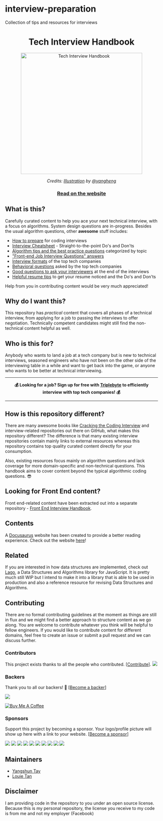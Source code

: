 # interview-preparation
Collection of tips and resources for interviews

<h1 align="center">Tech Interview Handbook</h1>

<div align="center">
  <a href="https://yangshun.github.io/tech-interview-handbook/">
    <img src="website/static/img/logo.svg" alt="Tech Interview Handbook" width="400">
  </a>
  <br>
  <p>
    <em>Credits: <a href="https://dribbble.com/shots/3831443-Tech-Interview-Handbook">Illustration</a> by <a href="https://dribbble.com/yangheng">@yangheng</a></em>
  </p>
  <h3>
    <a href="https://yangshun.github.io/tech-interview-handbook/">Read on the website</a>
  </h3>
</div>

## What is this?

Carefully curated content to help you ace your next technical interview, with a focus on algorithms. System design questions are in-progress. Besides the usual algorithm questions, other **awesome** stuff includes:

- [How to prepare](https://yangshun.github.io/tech-interview-handbook/coding-round-overview) for coding interviews
- [Interview Cheatsheet](https://yangshun.github.io/tech-interview-handbook/cheatsheet) - Straight-to-the-point Do's and Don'ts
- [Algorithm tips and the best practice questions](https://yangshun.github.io/tech-interview-handbook/algorithms/algorithms-introduction) categorized by topic
- ["Front-end Job Interview Questions" answers](https://github.com/yangshun/front-end-interview-handbook)
- [Interview formats](https://yangshun.github.io/tech-interview-handbook/interview-formats) of the top tech companies
- [Behavioral questions](https://yangshun.github.io/tech-interview-handbook/behavioral-questions) asked by the top tech companies
- [Good questions to ask your interviewers](https://yangshun.github.io/tech-interview-handbook/questions-to-ask) at the end of the interviews
- [Helpful resume tips](https://yangshun.github.io/tech-interview-handbook/resume) to get your resume noticed and the Do's and Don'ts

Help from you in contributing content would be very much appreciated!

## Why do I want this?

This repository has _practical_ content that covers all phases of a technical interview, from applying for a job to passing the interviews to offer negotiation. Technically competent candidates might still find the non-technical content helpful as well.

## Who is this for?

Anybody who wants to land a job at a tech company but is new to technical interviews, seasoned engineers who have not been on the other side of the interviewing table in a while and want to get back into the game, or anyone who wants to be better at technical interviewing.

---

<div align="center">
  <strong>💰 Looking for a job? Sign up for free with <a href="https://triplebyte.com/a/PJaJNpO/tihg">Triplebyte</a> to efficiently interview with top tech companies! 💰</strong>
</div>

---

## How is this repository different?

There are many awesome books like [Cracking the Coding Interview](http://www.crackingthecodinginterview.com/) and interview-related repositories out there on GitHub, what makes this repository different? The difference is that many existing interview repositories contain mainly links to external resources whereas this repository contains top quality curated content directly for your consumption.

Also, existing resources focus mainly on algorithm questions and lack coverage for more domain-specific and non-technical questions. This handbook aims to cover content beyond the typical algorithmic coding questions. 😎

## Looking for Front End content?

Front end-related content have been extracted out into a separate repository - [Front End Interview Handbook](https://github.com/yangshun/front-end-interview-handbook).

## Contents

A [Docusaurus](https://github.com/facebook/docusaurus) website has been created to provide a better reading experience. Check out the website [here](https://yangshun.github.io/tech-interview-handbook/)!

## Related

If you are interested in how data structures are implemented, check out [Lago](https://github.com/yangshun/lago), a Data Structures and Algorithms library for JavaScript. It is pretty much still WIP but I intend to make it into a library that is able to be used in production and also a reference resource for revising Data Structures and Algorithms.

## Contributing

There are no formal contributing guidelines at the moment as things are still in flux and we might find a better approach to structure content as we go along. You are welcome to contribute whatever you think will be helpful to fellow engineers. If you would like to contribute content for different domains, feel free to create an issue or submit a pull request and we can discuss further.

### Contributors

This project exists thanks to all the people who contributed. [[Contribute](CONTRIBUTING.md)]. <a href="https://github.com/yangshun/tech-interview-handbook/graphs/contributors"><img src="https://opencollective.com/tech-interview-handbook/contributors.svg?width=890&button=false"></a>

### Backers

Thank you to all our backers! 🙏 [[Become a backer](https://opencollective.com/tech-interview-handbook#backer)]

<a href="https://opencollective.com/tech-interview-handbook#backers" target="_blank"><img src="https://opencollective.com/tech-interview-handbook/backers.svg?width=890"></a>

<a href="https://www.buymeacoffee.com/yangshun" target="_blank"><img src="https://www.buymeacoffee.com/assets/img/custom_images/orange_img.png" alt="Buy Me A Coffee" style="height: auto !important; width: auto !important;"></a>

### Sponsors

Support this project by becoming a sponsor. Your logo/profile picture will show up here with a link to your website. [[Become a sponsor](https://opencollective.com/tech-interview-handbook#sponsor)]

<a href="https://opencollective.com/tech-interview-handbook/sponsor/0/website" target="_blank"><img src="https://opencollective.com/tech-interview-handbook/sponsor/0/avatar.svg"></a> <a href="https://opencollective.com/tech-interview-handbook/sponsor/1/website" target="_blank"><img src="https://opencollective.com/tech-interview-handbook/sponsor/1/avatar.svg"></a> <a href="https://opencollective.com/tech-interview-handbook/sponsor/2/website" target="_blank"><img src="https://opencollective.com/tech-interview-handbook/sponsor/2/avatar.svg"></a> <a href="https://opencollective.com/tech-interview-handbook/sponsor/3/website" target="_blank"><img src="https://opencollective.com/tech-interview-handbook/sponsor/3/avatar.svg"></a> <a href="https://opencollective.com/tech-interview-handbook/sponsor/4/website" target="_blank"><img src="https://opencollective.com/tech-interview-handbook/sponsor/4/avatar.svg"></a> <a href="https://opencollective.com/tech-interview-handbook/sponsor/5/website" target="_blank"><img src="https://opencollective.com/tech-interview-handbook/sponsor/5/avatar.svg"></a> <a href="https://opencollective.com/tech-interview-handbook/sponsor/6/website" target="_blank"><img src="https://opencollective.com/tech-interview-handbook/sponsor/6/avatar.svg"></a> <a href="https://opencollective.com/tech-interview-handbook/sponsor/7/website" target="_blank"><img src="https://opencollective.com/tech-interview-handbook/sponsor/7/avatar.svg"></a> <a href="https://opencollective.com/tech-interview-handbook/sponsor/8/website" target="_blank"><img src="https://opencollective.com/tech-interview-handbook/sponsor/8/avatar.svg"></a> <a href="https://opencollective.com/tech-interview-handbook/sponsor/9/website" target="_blank"><img src="https://opencollective.com/tech-interview-handbook/sponsor/9/avatar.svg"></a>

## Maintainers

- [Yangshun Tay](https://github.com/yangshun)
- [Louie Tan](https://github.com/louietyj)

## Disclaimer

I am providing code in the repository to you under an open source license. Because this is my personal repository, the license you receive to my code is from me and not my employer (Facebook)
